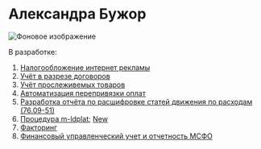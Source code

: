 # Александра Бужор

![Фоновое изображение](https://github.com/user-attachments/assets/b0c9683c-597d-464c-b2e5-2ab78dc8bda2)

В разработке:
1. [Налогообложение интернет рекламы](https://github.com/financial-forensics/Media-Tax/blob/main/README.md)
2. [Учёт в разрезе договоров](https://github.com/financial-forensics/Contracts/blob/main/README.md)
3. [Учёт прослеживемых товаров](https://github.com/financial-forensics/RNPT/blob/main/README.md)
4. [Автоматизация перепривязки оплат](https://github.com/financial-forensics/Paiments/blob/main/README.md)
5. [Разработка отчёта по расшифровке статей движения по расходам (76.09-51)](https://utrack.etm.corp/issue/Buh-90)
6. [Процедура m-ldplat](https://github.com/financial-forensics/m-ldplat/blob/main/m-ldplat.svg); [New](https://github.com/financial-forensics/m-ldplat/blob/main/m-ldplat_new.svg)
7. [Факторинг](https://github.com/financial-forensics/Factoring/blob/main/README.md)
8. [Финансовый управленческий учет и отчетность МСФО]()
